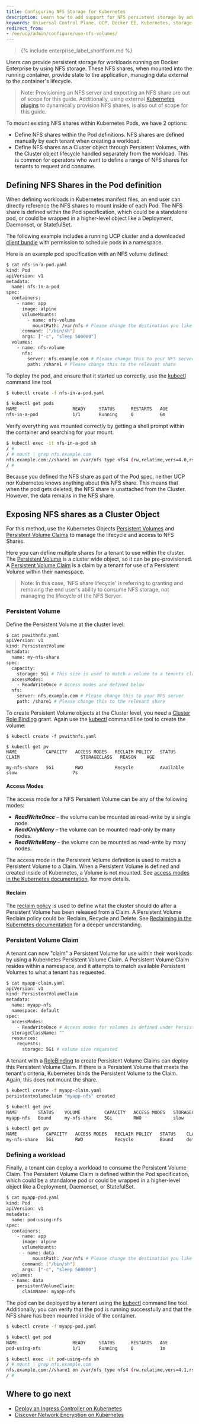 ```yaml
---
title: Configuring NFS Storage for Kubernetes
description: Learn how to add support for NFS persistent storage by adding a default storage class.
keywords: Universal Control Plane, UCP, Docker EE, Kubernetes, storage, volume
redirect_from:
- /ee/ucp/admin/configure/use-nfs-volumes/
---
```


>{% include enterprise_label_shortform.md %}

Users can provide persistent storage for workloads running on Docker Enterprise
by using NFS storage. These NFS shares, when mounted into the running container,
provide state to the application, managing data external to the container's
lifecycle. 

> Note: Provisioning an NFS server and exporting an NFS share are out of scope
> for this guide. Additionally, using external [Kubernetes
> plugins](https://github.com/kubernetes-incubator/external-storage/tree/master/nfs)
> to dynamically provision NFS shares, is also out of scope for this guide. 

To mount existing NFS shares within Kubernetes Pods, we have 2 options:
 - Define NFS shares within the Pod definitions. NFS shares are defined
   manually by each tenant when creating a workload.
 - Define NFS shares as a Cluster object through Persistent Volumes, with
   the Cluster object lifecycle handled separately from the workload. This is common for
   operators who want to define a range of NFS shares for tenants to request and
   consume.

## Defining NFS Shares in the Pod definition

When defining workloads in Kubernetes manifest files, an end user can directly
reference the NFS shares to mount inside of each Pod. The NFS share is defined
within the Pod specification, which could be a standalone pod, or could be
wrapped in a higher-level object like a Deployment, Daemonset, or StatefulSet. 

The following example includes a running UCP cluster and a downloaded 
[client bundle](../../user-access/cli/#download-client-certificates) with
permission to schedule pods in a namespace. 

Here is an example pod specification with an NFS volume defined:

```bash
$ cat nfs-in-a-pod.yaml
kind: Pod
apiVersion: v1
metadata:
  name: nfs-in-a-pod
spec:
  containers:
    - name: app
      image: alpine
      volumeMounts:
        - name: nfs-volume
          mountPath: /var/nfs # Please change the destination you like the share to be mounted too
      command: ["/bin/sh"]
      args: ["-c", "sleep 500000"]
  volumes:
    - name: nfs-volume
      nfs:
        server: nfs.example.com # Please change this to your NFS server
        path: /share1 # Please change this to the relevant share
```

To deploy the pod, and ensure that it started up correctly, use the [kubectl](../../user-access/kubectl/) command line tool. 

```bash
$ kubectl create -f nfs-in-a-pod.yaml

$ kubectl get pods
NAME                     READY     STATUS      RESTARTS   AGE
nfs-in-a-pod             1/1       Running     0          6m
```

Verify everything was mounted correctly by getting a shell prompt
within the container and searching for your mount. 

```bash
$ kubectl exec -it nfs-in-a-pod sh
/ #
/ # mount | grep nfs.example.com
nfs.example.com://share1 on /var/nfs type nfs4 (rw,relatime,vers=4.0,rsize=262144,wsize=262144,namlen=255,hard,proto=tcp,timeo=600,retrans=2,sec=sys,clientaddr=172.31.42.23,local_lock=none,addr=nfs.example.com)
/ #
```

Because you defined the NFS share as part of the Pod spec, neither UCP nor Kubernetes
knows anything about this NFS share. This means that when the pod gets
deleted, the NFS share is unattached from the Cluster. However, the data remains in the NFS share.

## Exposing NFS shares as a Cluster Object

For this method, use the Kubernetes Objects [Persistent
Volumes](https://kubernetes.io/docs/concepts/storage/persistent-volumes/#persistent-volumes)
and [Persistent Volume
Claims](https://kubernetes.io/docs/concepts/storage/persistent-volumes/#persistentvolumeclaims)
to manage the lifecycle and access to NFS Shares. 

Here you can define multiple shares for a tenant to use within the
cluster. The [Persistent
Volume](https://kubernetes.io/docs/concepts/storage/persistent-volumes/#persistent-volumes)
is a cluster wide object, so it can be pre-provisioned. A
[Persistent Volume
Claim](https://kubernetes.io/docs/concepts/storage/persistent-volumes/#persistentvolumeclaims)
is a claim by a tenant for use of a Persistent Volume within their namespace. 

> Note: In this case, 'NFS share lifecycle' is referring to granting and removing the
> end user's ability to consume NFS storage, not managing the lifecycle
> of the NFS Server.

### Persistent Volume

Define the Persistent Volume at the cluster level: 

```bash
$ cat pvwithnfs.yaml
apiVersion: v1
kind: PersistentVolume
metadata:
  name: my-nfs-share
spec:
  capacity:
    storage: 5Gi # This size is used to match a volume to a tenents claim
  accessModes:
    - ReadWriteOnce # Access modes are defined below
  nfs:
    server: nfs.example.com # Please change this to your NFS server
    path: /share1 # Please change this to the relevant share
```

To create Persistent Volume objects at the Cluster level, you need a [Cluster
Role
Binding](https://kubernetes.io/docs/reference/access-authn-authz/rbac/#rolebinding-and-clusterrolebinding)
grant. Again use the [kubectl](../../user-access/kubectl/) command line tool to create the
volume:

```
$ kubectl create -f pvwithnfs.yaml

$ kubectl get pv
NAME           CAPACITY   ACCESS MODES   RECLAIM POLICY   STATUS      CLAIM                       STORAGECLASS   REASON    AGE

my-nfs-share   5Gi        RWO            Recycle          Available                               slow                     7s
```

#### Access Modes

The access mode for a NFS Persistent Volume can be any of the following modes:

- ***ReadWriteOnce*** – the volume can be mounted as read-write by a single node.
- ***ReadOnlyMany*** – the volume can be mounted read-only by many nodes.
- ***ReadWriteMany*** – the volume can be mounted as read-write by many nodes. 

The access mode in the Persistent Volume definition is used to match a
Persistent Volume to a Claim. When a Persistent Volume is defined and created
inside of Kubernetes, a Volume is not mounted. See [access
modes in the Kubernetes documentation](https://kubernetes.io/docs/concepts/storage/persistent-volumes/#access-modes),
for more details.

#### Reclaim

The [reclaim
policy](https://kubernetes.io/docs/concepts/storage/persistent-volumes/#reclaiming)
is used to define what the cluster should do after a Persistent Volume has been
released from a Claim. A Persistent Volume Reclaim policy could be: Reclaim,
Recycle and Delete. See [Reclaiming in the Kubernetes
documentation](https://kubernetes.io/docs/concepts/storage/persistent-volumes/#reclaiming)
for a deeper understanding.

### Persistent Volume Claim

A tenant can now "claim" a Persistent Volume for use within their workloads
by using a Kubernetes Persistent Volume Claim. A Persistent Volume Claim resides within a namespace, 
and it attempts to match available Persistent Volumes
to what a tenant has requested.

``` bash
$ cat myapp-claim.yaml
apiVersion: v1
kind: PersistentVolumeClaim
metadata:
  name: myapp-nfs
  namespace: default
spec:
  accessModes:
    - ReadWriteOnce # Access modes for volumes is defined under Persistent Volumes
  storageClassName: ""
  resources:
    requests:
      storage: 5Gi # volume size requested
```

A tenant with a
[RoleBinding](https://kubernetes.io/docs/reference/access-authn-authz/rbac/#rolebinding-and-clusterrolebinding)
to create Persistent Volume Claims can deploy this Persistent
Volume Claim. If there is a Persistent Volume that meets the tenant's
criteria, Kubernetes binds the Persistent Volume to the Claim. Again, this does not mount the share.

```bash
$ kubectl create -f myapp-claim.yaml
persistentvolumeclaim "myapp-nfs" created

$ kubectl get pvc
NAME        STATUS    VOLUME         CAPACITY   ACCESS MODES   STORAGECLASS   AGE
myapp-nfs   Bound     my-nfs-share   5Gi        RWO            slow           2s

$ kubectl get pv
NAME           CAPACITY   ACCESS MODES   RECLAIM POLICY   STATUS    CLAIM                       STORAGECLASS   REASON    AGE
my-nfs-share   5Gi        RWO            Recycle          Bound     default/myapp-nfs           slow                     4m
```

### Defining a workload

Finally, a tenant can deploy a workload to consume the Persistent Volume Claim.
The Persistent Volume Claim is defined within the Pod specification, which could
be a standalone pod or could be wrapped in a higher-level object like a
Deployment, Daemonset, or StatefulSet. 

```bash
$ cat myapp-pod.yaml
kind: Pod
apiVersion: v1
metadata:
  name: pod-using-nfs
spec:
  containers:
    - name: app
      image: alpine
      volumeMounts:
      - name: data
          mountPath: /var/nfs # Please change the destination you like the share to be mounted too
      command: ["/bin/sh"]
      args: ["-c", "sleep 500000"]  
  volumes:
  - name: data
    persistentVolumeClaim:
      claimName: myapp-nfs
```

The pod can be deployed by a tenant using the
[kubectl](../../user-access/kubectl/) command line tool. Additionally, you can
verify that the pod is running successfully and that the NFS share has been mounted
inside of the container.

```bash
$ kubectl create -f myapp-pod.yaml

$ kubectl get pod
NAME                     READY     STATUS      RESTARTS   AGE
pod-using-nfs            1/1       Running     0          1m

$ kubectl exec -it pod-using-nfs sh
/ # mount | grep nfs.example.com
nfs.example.com://share1 on /var/nfs type nfs4 (rw,relatime,vers=4.1,rsize=262144,wsize=262144,namlen=255,hard,proto=tcp,timeo=600,retrans=2,sec=sys,clientaddr=172.31.42.23,local_lock=none,addr=nfs.example.com)
/ #
```

## Where to go next

- [Deploy an Ingress Controller on Kubernetes](/ee/ucp/kubernetes/layer-7-routing/)
- [Discover Network Encryption on Kubernetes](/ee/ucp/kubernetes/kubernetes-network-encryption/)
